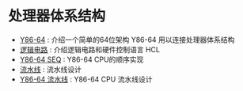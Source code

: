 # 处理器体系结构

* [Y86-64](./4.1.md) : 介绍一个简单的64位架构 Y86-64 用以连接处理器体系结构
* [逻辑电路](./4.2.md) : 介绍逻辑电路和硬件控制语言 HCL
* [Y86-64 SEQ](./4.3.md) : Y86-64 CPU的顺序实现
* [流水线](./4.4.md) : 流水线设计
* [Y86-64 流水线](./4.5.md) : Y86-64 CPU 流水线设计
